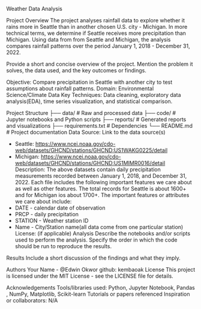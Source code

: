 Weather Data Analysis 

Project Overview
The project analyses rainfall data to explore whether it rains more in Seattle than in another chosen U.S. city - Michigan. In more technical terms, we determine if Seattle receives more precipitation than Michigan.  Using data from from Seattle and Michigan, the analysis compares rainfall patterns over the period January 1, 2018 - December 31, 2022.

Provide a short and concise overview of the project. Mention the problem it solves, the data used, and the key outcomes or findings.

Objective: Compare precipitation in Seattle with another city to test assumptions about rainfall patterns.
Domain: Environmental Science/Climate Data
Key Techniques: Data cleaning, exploratory data analysis(EDA), time series visualization, and statistical comparison. 

Project Structure
├── data/                 # Raw and processed data
├── code/                 # Jupyter notebooks and Python scripts
├── reports/              # Generated reports and visualizations
├── requirements.txt      # Dependencies
└── README.md             # Project documentation
Data
Source: Link to the data source(s)
  - Seattle: https://www.ncei.noaa.gov/cdo-web/datasets/GHCND/stations/GHCND:US1WAKG0225/detail
  - Michigan: https://www.ncei.noaa.gov/cdo-web/datasets/GHCND/stations/GHCND:US1MIMR0016/detail
Description: The above datasets contain daily precipitation measurements recorded between January 1, 2018, and December 31, 2022. Each file includes the following important features we care about as well as other features. The total records for Seattle is about 1600+ and for Michigan ios about 1700+.
The important features or attributes we care about include:
  - DATE - calendar date of observation
  - PRCP - daily precipitation
  - STATION - Weather station ID
  - Name - City/Station name(all data come from one particular station) 
License: (if applicable)
Analysis
Describe the notebooks and/or scripts used to perform the analysis. Specify the order in which the code should be run to reproduce the results.

Results
Include a short discussion of the findings and what they imply.

Authors
Your Name - @Edwin Okwor
github: kembaoak
License
This project is licensed under the MIT License - see the LICENSE file for details.

Acknowledgements
Tools/libraries used: Python, Jupyter Notebook, Pandas , NumPy, Matplotlib, Scikit-learn
Tutorials or papers referenced
Inspiration or collaborators: N/A


